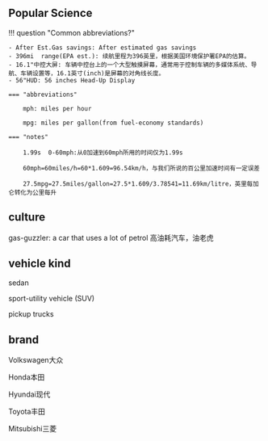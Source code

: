 ## Popular Science
!!! question "Common abbreviations?"

    - After Est.Gas savings: After estimated gas savings
    - 396mi  range(EPA est.): 续航里程为396英里，根据美国环境保护署EPA的估算。
    - 16.1"中控大屏: 车辆中控台上的一个大型触摸屏幕，通常用于控制车辆的多媒体系统、导航、车辆设置等，16.1英寸(inch)是屏幕的对角线长度。
    - 56"HUD: 56 inches Head-Up Display

    === "abbreviations"

        mph: miles per hour

        mpg: miles per gallon(from fuel-economy standards)

    === "notes"
    
        1.99s  0-60mph:从0加速到60mph所用的时间仅为1.99s

        60mph=60miles/h=60*1.609=96.54km/h，与我们所说的百公里加速时间有一定误差

        27.5mpg=27.5miles/gallon=27.5*1.609/3.78541=11.69km/litre，英里每加仑转化为公里每升

## culture
gas-guzzler:  a car that uses a lot of petrol 高油耗汽车，油老虎

## vehicle kind
sedan

sport-utility vehicle (SUV)

pickup trucks



## brand
Volkswagen大众

Honda本田

Hyundai现代

Toyota丰田

Mitsubishi三菱

